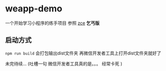 # weapp-demo 
一个开始学习小程序的练手项目
参照 [zce](https://github.com/zce/weapp-demo)  **乞丐版**
## 启动方式
`npm run build`
会打包输出dist文件夹 再微信开发者工具上打开dist文件夹就好了


未完待续...
(吐槽一句 微信开发者工具真的是。。。 经常卡死 )
